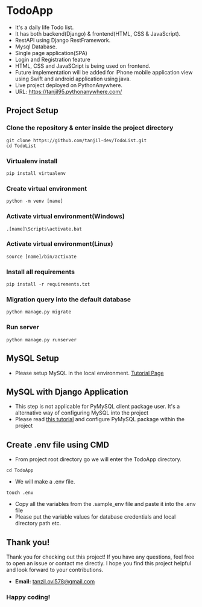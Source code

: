 # TodoApp
- It's a daily life Todo list.
- It has both backend(Django) & frontend(HTML, CSS & JavaScript).
- RestAPI using Django RestFramework.
- Mysql Database.
- Single page application(SPA)
- Login and Registration feature
- HTML, CSS and JavaSCript is being used on frontend.
- Future implementation will be added for iPhone mobile application view using Swift and android application using java.
- Live project deployed on PythonAnywhere.
- URL: https://tanjil95.pythonanywhere.com/

## Project Setup
### Clone the repository & enter inside the project directory
```
git clone https://github.com/tanjil-dev/TodoList.git
cd TodoList
```

### Virtualenv install
```
pip install virtualenv
```

### Create virtual environment
```
python -m venv [name]
```

### Activate virtual environment(Windows)
```
.[name]\Scripts\activate.bat
```

### Activate virtual environment(Linux)
```
source [name]/bin/activate
```

### Install all requirements
```
pip install -r requirements.txt
```

### Migration query into the default database
```
python manage.py migrate
```

### Run server
```
python manage.py runserver
```

## MySQL Setup
- Please setup MySQL in the local environment. [Tutorial Page](https://dev.mysql.com/doc/mysql-installation-excerpt/5.7/en/)
## MySQL with Django Application
- This step is not applicable for PyMySQL client package user. It's a alternative way of configuring MySQL into the project
- Please read [this tutorial](https://medium.com/@lebe_93/using-pymysql-to-connect-to-a-django-project-to-a-mysql-database-77bd5dade213) and configure PyMySQL package within the project 
## Create .env file using CMD
- From project root directory go we will enter the TodoApp directory.
```
cd TodoApp
```
- We will make a .env file.
```
touch .env
```
- Copy all the variables from the .sample_env file and paste it into the .env file
- Please put the variable values for database credentials and local directory path etc.
## Thank you!
Thank you for checking out this project! If you have any questions, feel free to open an issue or contact me directly. I hope you find this project helpful and look forward to your contributions.
- **Email:** tanzil.ovi578@gmail.com


### Happy coding!